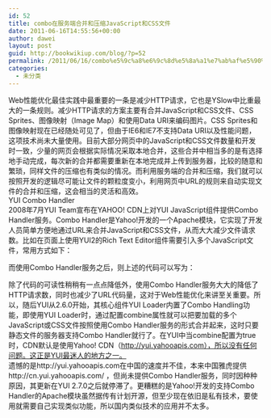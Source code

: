 ```yaml
---
id: 52
title: combo在服务端合并和压缩JavaScript和CSS文件
date: 2011-06-16T14:55:56+00:00
author: dawei
layout: post
guid: http://bookwikiup.com/blog/?p=52
permalink: /2011/06/16/combo%e5%9c%a8%e6%9c%8d%e5%8a%a1%e7%ab%af%e5%90%88%e5%b9%b6%e5%92%8c%e5%8e%8b%e7%bc%a9javascript%e5%92%8ccss%e6%96%87%e4%bb%b6/
categories:
  - 未分类
---
```

Web性能优化最佳实践中最重要的一条是减少HTTP请求，它也是YSlow中比重最大的一条规则。减少HTTP请求的方案主要有合并JavaScript和CSS文件、CSS Sprites、图像映射（Image Map）和使用Data URI来编码图片。CSS Sprites和图像映射现在已经随处可见了，但由于IE6和IE7不支持Data URI以及性能问题，这项技术尚未大量使用。目前大部分网页中的JavaScript和CSS文件数量和开发时一致，少量的网页会根据实际情况采取本地合并，这些合并中相当多的是有选择地手动完成，每次新的合并都需要重新在本地完成并上传到服务器，比较的随意和繁琐，同样文件的压缩也有类似的情况。而利用服务端的合并和压缩，我们就可以按照开发的逻辑尽可能让文件的颗粒度变小，利用网页中URL的规则来自动实现文件的合并和压缩，这会相当的灵活和高效。  
YUI Combo Handler  
2008年7月YUI Team宣布在YAHOO! CDN上对YUI JavaScript组件提供Combo Handler服务。Combo Handler是Yahoo!开发的一个Apache模块，它实现了开发人员简单方便地通过URL来合并JavaScript和CSS文件，从而大大减少文件请求数。比如在页面上使用YUI2的Rich Text Editor组件需要引入多个JavaScript文件，常用方式如下：
  


> 

而使用Combo Handler服务之后，则上述的代码可以写为：
  


> 
除了代码的可读性稍稍有一点点降低外，使用Combo Handler服务大大的降低了HTTP请求数，同时也减少了URL代码量，这对于Web性能优化来讲至关重要。所以，随后YUI从2.6.0开始，其核心组件YUI Loader内置了Combo Handling功能，即使用YUI Loader时，通过配置combine属性就可以把要加载的多个JavaScript或CSS文件按照使用Combo Handler服务的形式合并起来，这时只要静态文件的服务器支持Combo Handler就行了。在YUI中当combine配置为true时，CDN默认是使用Yahoo! CDN（http://yui.yahooapis.com），所以没有任何问题。这正是YUI最迷人的地方之一。  
遗憾的是http://yui.yahooapis.com在中国的速度并不佳，本来中国雅虎提供http://cn.yui.yahooapis.com/ ，但尚未提供Combo Handler服务，同时因种种原因，其更新在YUI 2.7.0之后就停滞了。更糟糕的是Yahoo!开发的支持Combo Handler的Apache模块虽然据传有计划开源，但至少现在依旧是私有技术，要使用就需要自己实现类似功能，所以国内类似技术的应用并不太多。